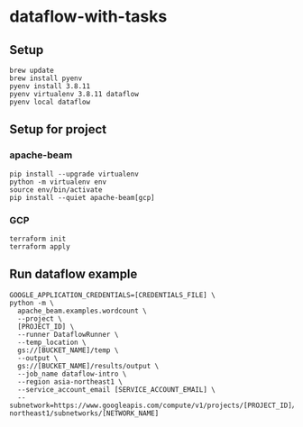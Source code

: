 # dataflow-with-tasks

## Setup

```
brew update
brew install pyenv
pyenv install 3.8.11
pyenv virtualenv 3.8.11 dataflow
pyenv local dataflow
```

## Setup for project

### apache-beam

```shell
pip install --upgrade virtualenv
python -m virtualenv env
source env/bin/activate
pip install --quiet apache-beam[gcp]
```

### GCP

```
terraform init
terraform apply
```

## Run dataflow example

```
GOOGLE_APPLICATION_CREDENTIALS=[CREDENTIALS_FILE] \
python -m \
  apache_beam.examples.wordcount \
  --project \
  [PROJECT_ID] \
  --runner DataflowRunner \
  --temp_location \
  gs://[BUCKET_NAME]/temp \
  --output \
  gs://[BUCKET_NAME]/results/output \
  --job_name dataflow-intro \
  --region asia-northeast1 \
  --service_account_email [SERVICE_ACCOUNT_EMAIL] \
  --subnetwork=https://www.googleapis.com/compute/v1/projects/[PROJECT_ID]/regions/asia-northeast1/subnetworks/[NETWORK_NAME]
```

